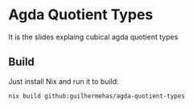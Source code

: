 # Agda Quotient Types

It is the slides explaing cubical agda quotient types

## Build

Just install Nix and run it to build:

``` sh
nix build github:guilhermehas/agda-quotient-types
```

